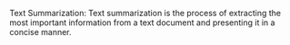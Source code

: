 Text Summarization:
Text summarization is the process of extracting the most important information from a text document and presenting it in a concise manner.
